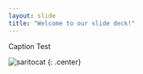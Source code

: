 ```yaml
---
layout: slide
title: "Welcome to our slide deck!"
---
```


Caption Test

![saritocat](https://octodex.github.com/images/saritocat.png)
{: .center}
